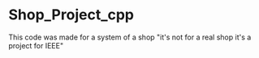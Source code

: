 # Shop_Project_cpp
This code was made for a system of a shop "it's not for a real shop it's a project for IEEE"
